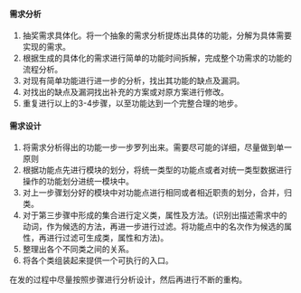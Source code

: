 #### 需求分析    
1. 抽奖需求具体化。将一个抽象的需求分析提炼出具体的功能，分解为具体需要实现的需求。    
2. 根据生成的具体化的需求进行简单的功能时间拆解，完成整个功需求的功能的流程分析。    
3. 对现有简单功能进行进一步的分析，找出其功能的缺点及漏洞。
4. 对找出的缺点及漏洞找出补充的方案或对原方案进行修改。
5. 重复进行以上的3-4步骤，以至功能达到一个完整合理的地步。

#### 需求设计

1. 将需求分析得出的功能一步一步罗列出来。需要尽可能的详细，尽量做到单一原则
2. 根据功能点先进行模块的划分，将统一类型的功能点或者对统一类型数据进行操作的功能划分进统一模块中。
3. 对上一步骤划分好的模块中对功能点进行相同或者相近职责的划分，合并，归类。
4. 对于第三步骤中形成的集合进行定义类，属性及方法。(识别出描述需求中的动词，作为候选的方法，再进一步进行过滤。将功能点中的名次作为候选的属性，再进行过滤可生成类，属性和方法)。
5. 整理出各个不同类之间的关系。
6. 将各个类组装起来提供一个可执行的入口。

在发的过程中尽量按照步骤进行分析设计，然后再进行不断的重构。

